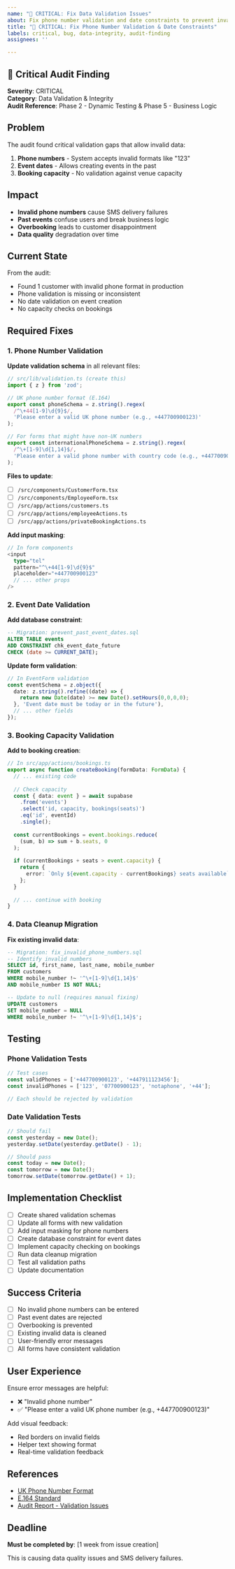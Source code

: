 ```yaml
---
name: "🚨 CRITICAL: Fix Data Validation Issues"
about: Fix phone number validation and date constraints to prevent invalid data
title: "🚨 CRITICAL: Fix Phone Number Validation & Date Constraints"
labels: critical, bug, data-integrity, audit-finding
assignees: ''

---
```


## 🚨 Critical Audit Finding

**Severity**: CRITICAL  
**Category**: Data Validation & Integrity  
**Audit Reference**: Phase 2 - Dynamic Testing & Phase 5 - Business Logic

## Problem

The audit found critical validation gaps that allow invalid data:

1. **Phone numbers** - System accepts invalid formats like "123"
2. **Event dates** - Allows creating events in the past
3. **Booking capacity** - No validation against venue capacity

## Impact

- **Invalid phone numbers** cause SMS delivery failures
- **Past events** confuse users and break business logic
- **Overbooking** leads to customer disappointment
- **Data quality** degradation over time

## Current State

From the audit:
- Found 1 customer with invalid phone format in production
- Phone validation is missing or inconsistent
- No date validation on event creation
- No capacity checks on bookings

## Required Fixes

### 1. Phone Number Validation

**Update validation schema** in all relevant files:

```typescript
// src/lib/validation.ts (create this)
import { z } from 'zod';

// UK phone number format (E.164)
export const phoneSchema = z.string().regex(
  /^\+44[1-9]\d{9}$/,
  'Please enter a valid UK phone number (e.g., +447700900123)'
);

// For forms that might have non-UK numbers
export const internationalPhoneSchema = z.string().regex(
  /^\+[1-9]\d{1,14}$/,
  'Please enter a valid phone number with country code (e.g., +447700900123)'
);
```

**Files to update**:
- [ ] `/src/components/CustomerForm.tsx`
- [ ] `/src/components/EmployeeForm.tsx` 
- [ ] `/src/app/actions/customers.ts`
- [ ] `/src/app/actions/employeeActions.ts`
- [ ] `/src/app/actions/privateBookingActions.ts`

**Add input masking**:
```typescript
// In form components
<input
  type="tel"
  pattern="^\+44[1-9]\d{9}$"
  placeholder="+447700900123"
  // ... other props
/>
```

### 2. Event Date Validation

**Add database constraint**:
```sql
-- Migration: prevent_past_event_dates.sql
ALTER TABLE events 
ADD CONSTRAINT chk_event_date_future 
CHECK (date >= CURRENT_DATE);
```

**Update form validation**:
```typescript
// In EventForm validation
const eventSchema = z.object({
  date: z.string().refine((date) => {
    return new Date(date) >= new Date().setHours(0,0,0,0);
  }, 'Event date must be today or in the future'),
  // ... other fields
});
```

### 3. Booking Capacity Validation

**Add to booking creation**:
```typescript
// In src/app/actions/bookings.ts
export async function createBooking(formData: FormData) {
  // ... existing code
  
  // Check capacity
  const { data: event } = await supabase
    .from('events')
    .select('id, capacity, bookings(seats)')
    .eq('id', eventId)
    .single();
    
  const currentBookings = event.bookings.reduce(
    (sum, b) => sum + b.seats, 0
  );
  
  if (currentBookings + seats > event.capacity) {
    return { 
      error: `Only ${event.capacity - currentBookings} seats available` 
    };
  }
  
  // ... continue with booking
}
```

### 4. Data Cleanup Migration

**Fix existing invalid data**:
```sql
-- Migration: fix_invalid_phone_numbers.sql
-- Identify invalid numbers
SELECT id, first_name, last_name, mobile_number 
FROM customers 
WHERE mobile_number !~ '^\+[1-9]\d{1,14}$' 
AND mobile_number IS NOT NULL;

-- Update to null (requires manual fixing)
UPDATE customers 
SET mobile_number = NULL 
WHERE mobile_number !~ '^\+[1-9]\d{1,14}$';
```

## Testing

### Phone Validation Tests
```typescript
// Test cases
const validPhones = ['+447700900123', '+447911123456'];
const invalidPhones = ['123', '07700900123', 'notaphone', '+44'];

// Each should be rejected by validation
```

### Date Validation Tests
```typescript
// Should fail
const yesterday = new Date();
yesterday.setDate(yesterday.getDate() - 1);

// Should pass  
const today = new Date();
const tomorrow = new Date();
tomorrow.setDate(tomorrow.getDate() + 1);
```

## Implementation Checklist

- [ ] Create shared validation schemas
- [ ] Update all forms with new validation
- [ ] Add input masking for phone numbers
- [ ] Create database constraint for event dates
- [ ] Implement capacity checking on bookings
- [ ] Run data cleanup migration
- [ ] Test all validation paths
- [ ] Update documentation

## Success Criteria

- [ ] No invalid phone numbers can be entered
- [ ] Past event dates are rejected
- [ ] Overbooking is prevented
- [ ] Existing invalid data is cleaned
- [ ] User-friendly error messages
- [ ] All forms have consistent validation

## User Experience

Ensure error messages are helpful:
- ❌ "Invalid phone number" 
- ✅ "Please enter a valid UK phone number (e.g., +447700900123)"

Add visual feedback:
- Red borders on invalid fields
- Helper text showing format
- Real-time validation feedback

## References

- [UK Phone Number Format](https://en.wikipedia.org/wiki/Telephone_numbers_in_the_United_Kingdom)
- [E.164 Standard](https://en.wikipedia.org/wiki/E.164)
- [Audit Report - Validation Issues](/docs/audit-reports/comprehensive-audit-report.md#validation-testing-gaps)

## Deadline

**Must be completed by**: [1 week from issue creation]

This is causing data quality issues and SMS delivery failures.